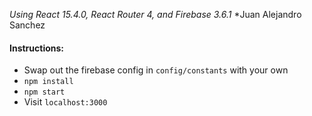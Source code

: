 *Using React 15.4.0, React Router 4, and Firebase 3.6.1*
*Juan Alejandro Sanchez
#### Instructions:
* Swap out the firebase config in ```config/constants``` with your own
* ```npm install```
* ```npm start```
* Visit ```localhost:3000```

